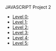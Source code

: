 JAVASCRIPT
Project 2
- [Level 0]("https://github.com/wellyandriani/javascript/blob/master/project2/level0.js");
- [Level 1]("https://github.com/wellyandriani/javascript/blob/master/project2/level1.js");
- [Level 2]("https://github.com/wellyandriani/javascript/blob/master/project2/level2.js");
- [Level 3]("https://github.com/wellyandriani/javascript/blob/master/project2/level3.js");
- [Level 4]("https://github.com/wellyandriani/javascript/blob/master/project2/level4.js");
- [Level 5]("https://github.com/wellyandriani/javascript/blob/master/project2/level5.js");